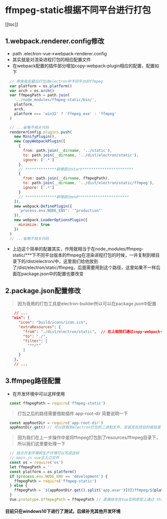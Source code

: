 # ffmpeg-static根据不同平台进行打包
[[toc]]
## 1.webpack.renderer.config修改
* path .electron-vue->webpack-renderer.config
* 其实就是对渲染进程打包的相应配置文件
* 在webpack配置的插件部分增加copy-webpack-plugin相应的配置，配置如下
```js
  // 用来指定最后打包进electron中不同平台的ffmpeg 
  var platform = os.platform()
  var arch = os.arch()
  var ffmpegPath = path.join(
    '../node_modules/ffmpeg-static/bin/',
    platform,
    arch,
    platform === 'win32' ? 'ffmpeg.exe' : 'ffmpeg'
  )

  // ...省略不相关代码
  rendererConfig.plugins.push(
    new MinifyPlugin(),
    new CopyWebpackPlugin([
      {
        from: path.join(__dirname, '../static'),
        to: path.join(__dirname, '../dist/electron/static'),
        ignore: ['.*']
      },
      // **************新增部分start***********************
      {
        from: path.join(__dirname, ffmpegPath),
        to: path.join(__dirname, '../dist/electron/static/ffmpeg'),
        ignore: ['.*']
      }
      // **************新增部分end***********************
    ]),
    new webpack.DefinePlugin({
      'process.env.NODE_ENV': '"production"'
    }),
    new webpack.LoaderOptionsPlugin({
      minimize: true
    })
  )
  // ...省略不相关代码
```
* 上边这个简单的配置其实，作用就相当于在node_modules/ffmpeg-static/***下不同平台版本的ffmpeg在渲染进程打包的时候，一并复制到根目录下的/dist/electron/中，这里我们给他放到了/dist/electron/static/ffmpeg，后面需要用到这个路径，这里如果不一样后面在package.json中的配置也要改变
## 2.package.json配置修改
> 因为我用的打包工具是electron-builder所以可以在package.json中配置
```json
    // ...
   "win": {
      "icon": "build/icons/icon.ico",
      "extraResources": {
        "from": "./dist/electron/static",  // 在上面我们通过copy-webpack-plugin将ffmpeg复制到了/dist/electron/static，所以这里这样写，如果是其他的自行更改
        "to": "./",
        "filter": [
          "**/*"
        ]
      }
    },
    // ...
```

## 3.ffmpeg路径配置
* 在开发环境中可以这样使用
```js
  const ffmpegPath = require('ffmpeg-static')
```
> 打包之后的路径需要借助插件 app-root-dir
> 简要说明一下 
```js
  const appRootDir = require('app-root-dir')
  appRootDir.get() // 可以获取到electron打包的二进制文件，安装完后项目的根目录下的resources/app.asar
```
> 因为我们在上一步操作中是将ffmpeg打包到了resources/ffmpeg目录下，所以我们这里要处理一下

```js
  // 结合开发环境和生产环境可以写成这样
  // main.js vue主入口文件
  const os = require('os')
  let ffmpegPath = ''
  const platform = os.platform()
  if (process.env.NODE_ENV == 'development') {
    ffmpegPath = require('ffmpeg-static')
  } else {
    ffmpegPath = `${appRootDir.get().split('app.asar')[0]}ffmpeg/${platform === 'win32' ? 'ffmpeg.exe' : 'ffmpeg'}`
  }
  Vue.prototype.$ffmpegPath = ffmpegPath // 直接挂在在Vue实例原型上通过 this.$ffmpegPath调用
```

#### 目前只在windows10下进行了测试，后续补充其他开发环境
